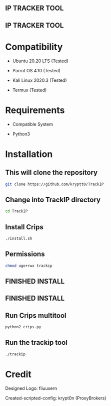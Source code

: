 
## IP TRACKER TOOL
## IP TRACKER TOOL


 

# Compatibility

- Ubuntu 20.20 LTS (Tested)

- Parrot OS 4.10 (Tested)

- Kali Linux 2020.3 (Tested)

- Termux (Tested)

# Requirements

- Compatible System

- Python3



# Installation


## This will clone the repository

```bash
git clone https://github.com/kryptt0/TrackIP
```

## Change into TrackIP directory

```bash
cd TrackIP
```
## Install Crips 

```bash
./install.sh 
```

## Permissions 

```bash
chmod ugo+rwx trackip
```

## FINISHED INSTALL
## FINISHED INSTALL


## Run Crips multitool 

```bash
python2 crips.py
```

## Run the trackip tool

```bash
./trackip
```





# Credit

Designed Logo: fiiuuxern


Created-scripted-config: krypt0n (ProxyBrokers)



